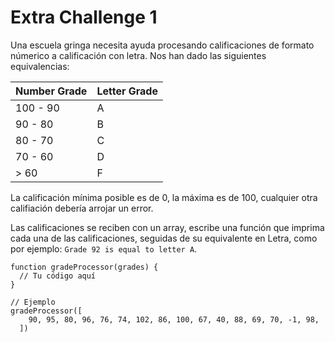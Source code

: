 # Extra Challenge 1

Una escuela gringa necesita ayuda procesando calificaciones de formato númerico a calificación con letra. Nos han dado las siguientes equivalencias:

| Number Grade | Letter Grade |
| ------------ | ------------ |
| 100 - 90     | A            |
| 90 - 80      | B            |
| 80 - 70      | C            |
| 70 - 60      | D            |
| > 60         | F            |

La calificación mínima posible es de 0, la máxima es de 100, cualquier otra califiación debería arrojar un error.

Las calificaciones se reciben con un array, escribe una función que imprima cada una de las calificaciones, seguidas de su equivalente en Letra, como por ejemplo: `Grade 92 is equal to letter A`.

```
function gradeProcessor(grades) {
  // Tu código aquí
}

// Ejemplo
gradeProcessor([
    90, 95, 80, 96, 76, 74, 102, 86, 100, 67, 40, 88, 69, 70, -1, 98,
  ])
```
